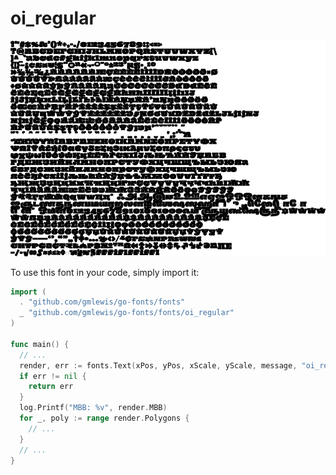 # oi_regular

![oi_regular](oi_regular.png)

To use this font in your code, simply import it:

```go
import (
  . "github.com/gmlewis/go-fonts/fonts"
  _ "github.com/gmlewis/go-fonts/fonts/oi_regular"
)

func main() {
  // ...
  render, err := fonts.Text(xPos, yPos, xScale, yScale, message, "oi_regular", Center)
  if err != nil {
    return err
  }
  log.Printf("MBB: %v", render.MBB)
  for _, poly := range render.Polygons {
    // ...
  }
  // ...
}
```
